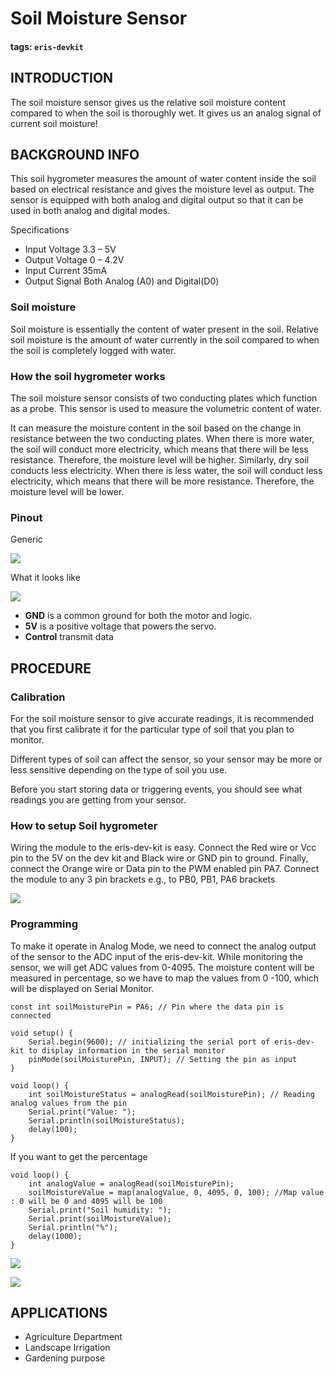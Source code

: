 # Soil Moisture Sensor

#### tags: `eris-devkit`

## INTRODUCTION

The soil moisture sensor gives us the relative soil moisture content compared to when the soil is thoroughly wet. It gives us an analog signal of current soil moisture!

## BACKGROUND INFO

This soil hygrometer measures the amount of water content inside the soil based on electrical resistance and gives the moisture level as output. The sensor is equipped with both analog and digital output so that it can be used in both analog and digital modes.

Specifications

* Input Voltage    3.3 – 5V
* Output Voltage 0 – 4.2V
* Input Current    35mA
* Output Signal    Both Analog \(A0\) and Digital\(D0\)

### Soil moisture

Soil moisture is essentially the content of water present in the soil. Relative soil moisture is the amount of water currently in the soil compared to when the soil is completely logged with water.

### How the soil hygrometer works

The soil moisture sensor consists of two conducting plates which function as a probe. This sensor is used to measure the volumetric content of water.

It can measure the moisture content in the soil based on the change in resistance between the two conducting plates. When there is more water, the soil will conduct more electricity, which means that there will be less resistance. Therefore, the moisture level will be higher. Similarly, dry soil conducts less electricity. When there is less water, the soil will conduct less electricity, which means that there will be more resistance. Therefore, the moisture level will be lower.

### Pinout

Generic

![](https://i.imgur.com/YCLNE50.png)

What it looks like

![](https://i.imgur.com/zVX0Jl2.jpg)

* **GND** is a common ground for both the motor and logic.
* **5V** is a positive voltage that powers the servo.
* **Control** transmit data

## PROCEDURE

### Calibration

For the soil moisture sensor to give accurate readings, it is recommended that you first calibrate it for the particular type of soil that you plan to monitor.

Different types of soil can affect the sensor, so your sensor may be more or less sensitive depending on the type of soil you use.

Before you start storing data or triggering events, you should see what readings you are getting from your sensor.

### How to setup Soil hygrometer

Wiring the module to the eris-dev-kit is easy. Connect the Red wire or Vcc pin to the 5V on the dev kit and Black wire or GND pin to ground. Finally, connect the Orange wire or Data pin to the PWM enabled pin PA7. Connect the module to any 3 pin brackets e.g., to PB0, PB1, PA6 brackets

![](https://i.imgur.com/mpteb0L.png)

### Programming

To make it operate in Analog Mode, we need to connect the analog output of the sensor to the ADC input of the eris-dev-kit. While monitoring the sensor, we will get ADC values from 0-4095. The moisture content will be measured in percentage, so we have to map the values from 0 -100, which will be displayed on Serial Monitor.

```text
const int soilMoisturePin = PA6; // Pin where the data pin is connected

void setup() {
    Serial.begin(9600); // initializing the serial port of eris-dev-kit to display information in the serial monitor
    pinMode(soilMoisturePin, INPUT); // Setting the pin as input
}

void loop() {
    int soilMoistureStatus = analogRead(soilMoisturePin); // Reading analog values from the pin
    Serial.print("Value: ");
    Serial.println(soilMoistureStatus);
    delay(100);
}
```

If you want to get the percentage

```text
void loop() {
    int analogValue = analogRead(soilMoisturePin);
    soilMoistureValue = map(analogValue, 0, 4095, 0, 100); //Map value : 0 will be 0 and 4095 will be 100
    Serial.print("Soil humidity: ");
    Serial.print(soilMoistureValue);
    Serial.println("%");
    delay(1000);
}
```

![](https://i.imgur.com/TxK1X6M.jpg)

![](https://i.imgur.com/vZqCwHZ.jpg)

## APPLICATIONS

* Agriculture Department
* Landscape Irrigation
* Gardening purpose

